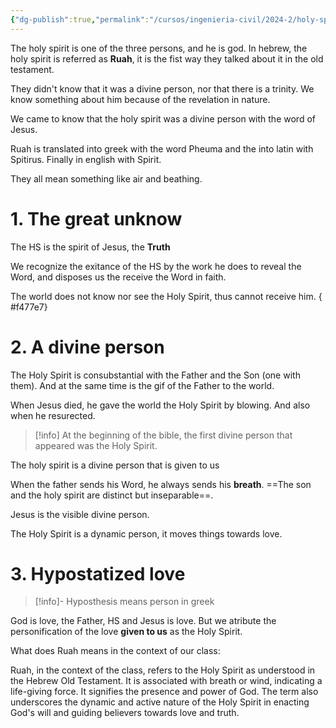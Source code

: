 ```yaml
---
{"dg-publish":true,"permalink":"/cursos/ingenieria-civil/2024-2/holy-spirit/1-the-anthropological-key-to-understanding-the-spiritual-dimension-of-the-human-being/who-is-the-holy-spirit/","tags":["WT1TTF229"]}
---
```


The holy spirit is one of the three persons, and he is god. In hebrew, the holy spirit is referred as **Ruah**, it is the fist way they talked about it in the old testament. 

They didn't know that it was a divine person, nor that there is a trinity. We know something about him because of the revelation in nature.

We came to know that the holy spirit was a divine person with the word of Jesus.

Ruah is translated into greek with the word Pheuma and the into latin with Spitirus. Finally in english with Spirit.

They all mean something like air and beathing.

# 1. The great unknow

The HS is the spirit of Jesus, the **Truth**

We recognize the exitance of the HS by the work he does to reveal the Word, and disposes us the receive the Word in faith.

The world does not know nor see the Holy Spirit, thus cannot receive him.
{ #f477e7}


# 2. A divine person

The Holy Spirit is consubstantial with the Father and the Son (one with them). And at the same time is the gif of the Father to the world.

When Jesus died, he gave the world the Holy Spirit by blowing. And also when he resurected.

> [!info] 
> At the beginning of the bible, the first divine person that appeared was the Holy Spirit.

The holy spirit is a divine person that is given to us

When the father sends his Word, he always sends his **breath**. ==The son and the holy spirit are distinct but inseparable==.

Jesus is the visible divine person. 

The Holy Spirit is a dynamic person, it moves things towards love.

# 3. Hypostatized love

> [!info]-
> Hyposthesis means person in greek

God is love, the Father, HS and Jesus is love. But we atribute the personification of the love **given to us** as the Holy Spirit. 

What does Ruah means in the context of our class:

Ruah, in the context of the class, refers to the Holy Spirit as understood in the Hebrew Old Testament. It is associated with breath or wind, indicating a life-giving force. It signifies the presence and power of God. The term also underscores the dynamic and active nature of the Holy Spirit in enacting God's will and guiding believers towards love and truth.